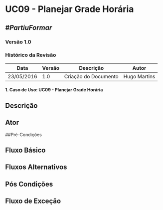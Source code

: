 # **UC09 - Planejar Grade Horária**

##  ***#PartiuFormar***

### **Versão 1.0**

### Histórico da Revisão
Data|Versão|Descrição|Autor
-----|------|---------|-------
23/05/2016| 1.0 |Criação do Documento | Hugo Martins

#### 1. Caso de Uso: UC09 - Planejar Grade Horária

## Descrição


## Ator


##Pré-Condições


## Fluxo Básico 

## Fluxos Alternativos

## Pós Condições

## Fluxo de Exceção
  